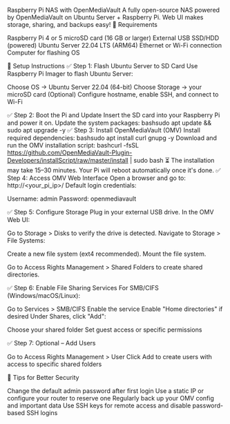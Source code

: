 Raspberry Pi NAS with OpenMediaVault
A fully open-source NAS powered by OpenMediaVault on Ubuntu Server + Raspberry Pi. Web UI makes storage, sharing, and backups easy!
🧰 Requirements

Raspberry Pi 4 or 5
microSD card (16 GB or larger)
External USB SSD/HDD (powered)
Ubuntu Server 22.04 LTS (ARM64)
Ethernet or Wi-Fi connection
Computer for flashing OS

🚀 Setup Instructions
✅ Step 1: Flash Ubuntu Server to SD Card
Use Raspberry Pi Imager to flash Ubuntu Server:

Choose OS → Ubuntu Server 22.04 (64-bit)
Choose Storage → your microSD card
(Optional) Configure hostname, enable SSH, and connect to Wi-Fi

✅ Step 2: Boot the Pi and Update
Insert the SD card into your Raspberry Pi and power it on.
Update the system packages:
bashsudo apt update && sudo apt upgrade -y
✅ Step 3: Install OpenMediaVault (OMV)
Install required dependencies:
bashsudo apt install curl gnupg -y
Download and run the OMV installation script:
bashcurl -fsSL https://github.com/OpenMediaVault-Plugin-Developers/installScript/raw/master/install | sudo bash
⏳ The installation may take 15–30 minutes. Your Pi will reboot automatically once it's done.
✅ Step 4: Access OMV Web Interface
Open a browser and go to:
http://<your_pi_ip>/
Default login credentials:

Username: admin
Password: openmediavault

✅ Step 5: Configure Storage
Plug in your external USB drive.
In the OMV Web UI:

Go to Storage > Disks to verify the drive is detected.
Navigate to Storage > File Systems:

Create a new file system (ext4 recommended).
Mount the file system.


Go to Access Rights Management > Shared Folders to create shared directories.

✅ Step 6: Enable File Sharing Services
For SMB/CIFS (Windows/macOS/Linux):

Go to Services > SMB/CIFS
Enable the service
Enable "Home directories" if desired
Under Shares, click "Add":

Choose your shared folder
Set guest access or specific permissions



✅ Step 7: Optional – Add Users

Go to Access Rights Management > User
Click Add to create users with access to specific shared folders

🔐 Tips for Better Security

Change the default admin password after first login
Use a static IP or configure your router to reserve one
Regularly back up your OMV config and important data
Use SSH keys for remote access and disable password-based SSH logins
